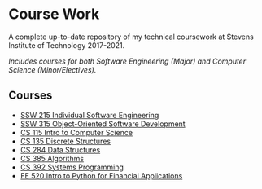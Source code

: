 # Course Work
A complete up-to-date repository of my technical coursework at Stevens Institute of Technology 2017-2021. 

*Includes courses for both Software Engineering (Major) and Computer Science (Minor/Electives).*

## Courses
* [SSW 215 Individual Software Engineering](https://github.com/robertschaedler3/SSW-215)
* [SSW 315 Object-Oriented Software Development](https://github.com/robertschaedler3/SSW-315)
* [CS 115 Intro to Computer Science](https://github.com/robertschaedler3/CS-115)
* [CS 135 Discrete Structures](https://github.com/robertschaedler3/CS-135)
* [CS 284 Data Structures](https://github.com/robertschaedler3/CS-284)
* [CS 385 Algorithms](https://github.com/robertschaedler3/CS-385)
* [CS 392 Systems Programming](https://github,com/robertschaedler3/CS-392)
* [FE 520 Intro to Python for Financial Applications](https://robertschaedler3/FE-520)
